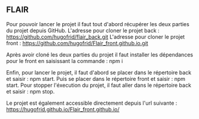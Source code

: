 ## FLAIR 
Pour pouvoir lancer le projet il faut tout d'abord récupérer les deux parties du projet depuis GitHub.
L'adresse pour cloner le projet back : https://github.com/hugofrid/flair_back.git
L'adresse pour cloner le projet front : https://github.com/hugofrid/Flair_front.github.io.git

Après avoir cloné les deux parties du projet il faut installer les dépendances pour le front en saisissant la commande : npm i

Enfin, pour lancer le projet, il faut d'abord se placer dans le répertoire back et saisir : npm start.
Puis se placer dans le répertoire front et saisir : npm start.
Pour stopper l'éxecution du projet, il faut aller dans le répertoire back et saisir : npm stop.


Le projet est également accessible directement depuis l'url suivante : https://hugofrid.github.io/Flair_front.github.io/